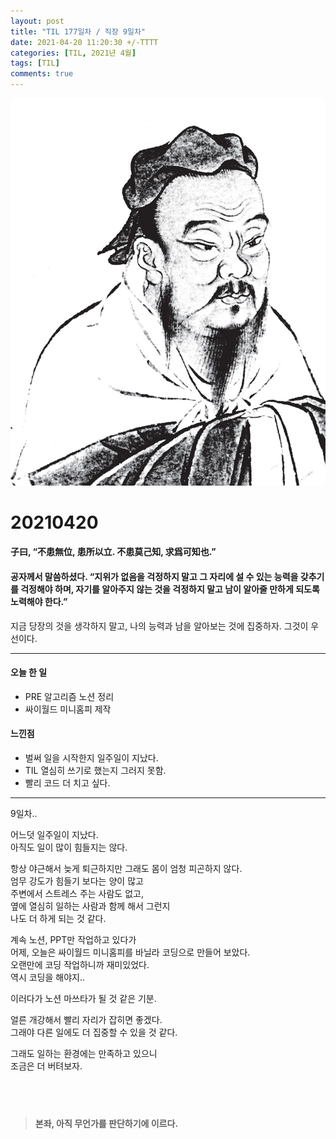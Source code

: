 ```yaml
---
layout: post
title: "TIL 177일차 / 직장 9일차"
date: 2021-04-20 11:20:30 +/-TTTT
categories: [TIL, 2021년 4월]
tags: [TIL]
comments: true
---
```


![image](/assets/img/sample/avatar.jpg)

# **20210420**

#### **子曰, “不患無位, 患所以立. 不患莫己知, 求爲可知也.”**

#### **공자께서 말씀하셨다. “지위가 없음을 걱정하지 말고 그 자리에 설 수 있는 능력을 갖추기를 걱정해야 하며, 자기를 알아주지 않는 것을 걱정하지 말고 남이 알아줄 만하게 되도록 노력해야 한다.”**

지금 당장의 것을 생각하지 말고, 나의 능력과 남을 알아보는 것에 집중하자. 그것이 우선이다.

---

#### **오늘 한 일**

- PRE 알고리즘 노션 정리
- 싸이월드 미니홈피 제작

#### **느낀점**

- 벌써 일을 시작한지 일주일이 지났다.
- TIL 열심히 쓰기로 했는지 그러지 못함.
- 빨리 코드 더 치고 싶다.

---

9일차..

어느덧 일주일이 지났다.  
아직도 일이 많이 힘들지는 않다.

항상 야근해서 늦게 퇴근하지만 그래도 몸이 엄청 피곤하지 않다.  
엄무 강도가 힘들기 보다는 양이 많고  
주변에서 스트레스 주는 사람도 없고,  
옆에 열심히 일하는 사람과 함께 해서 그런지  
나도 더 하게 되는 것 같다.

계속 노션, PPT만 작업하고 있다가  
어제, 오늘은 싸이월드 미니홈피를 바닐라 코딩으로 만들어 보았다.  
오랜만에 코딩 작업하니까 재미있었다.  
역시 코딩을 해야지..

이러다가 노션 마쓰타가 될 것 같은 기분.

얼른 개강해서 빨리 자리가 잡히면 좋겠다.  
그래야 다른 일에도 더 집중할 수 있을 것 같다.

그래도 일하는 환경에는 만족하고 있으니  
조금은 더 버텨보자.

## <br>

> **본좌, 아직 무언가를 판단하기에 이르다.**

